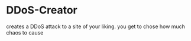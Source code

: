 # DDoS-Creator
creates a DDoS attack to a site of your liking. you get to chose how much chaos to cause
